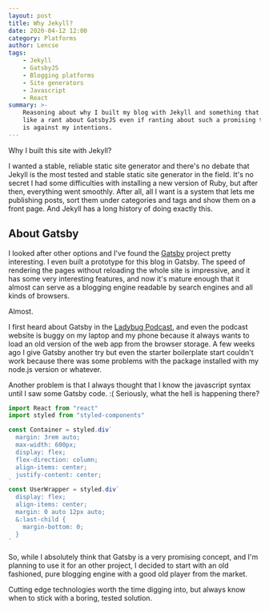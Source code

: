 ```yaml
---
layout: post
title: Why Jekyll?
date: 2020-04-12 12:00
category: Platforms
author: Lencse
tags:
    - Jekyll
    - GatsbyJS
    - Blogging platforms
    - Site generators
    - Javascript
    - React
summary: >-
    Reasoning about why I built my blog with Jekyll and something that looks
    like a rant about GatsbyJS even if ranting about such a promising technology
    is against my intentions.
---
```


Why I built this site with Jekyll?

I wanted a stable, reliable static site generator and there's no debate that Jekyll is the most tested and stable static site generator in the field. It's no secret I had some difficulties with installing a new version of Ruby, but after then, everything went smoothly. After all, all I want is a system that lets me publishing posts, sort them under categories and tags and show them on a front page. And Jekyll has a long history of doing exactly this.

## About Gatsby

I looked after other options and I've found the [Gatsby](https://www.gatsbyjs.org/) project pretty interesting. I even built a prototype for this blog in Gatsby. The speed of rendering the pages without reloading the whole site is impressive, and it has some very interesting features, and now it's mature enough that it almost can serve as a blogging engine readable by search engines and all kinds of browsers.

Almost.

I first heard about Gatsby in the [Ladybug Podcast](https://ladybug.dev/), and even the podcast website is buggy on my laptop and my phone because it always wants to load an old version of the web app from the browser storage. A few weeks ago I give Gatsby another try but even the starter boilerplate start couldn't work because there was some problems with the package installed with my node.js version or whatever.

Another problem is that I always thought that I know the javascript syntax until I saw some Gatsby code. :( Seriously, what the hell is happening there?

```jsx
import React from "react"
import styled from "styled-components"

const Container = styled.div`
  margin: 3rem auto;
  max-width: 600px;
  display: flex;
  flex-direction: column;
  align-items: center;
  justify-content: center;
`
const UserWrapper = styled.div`
  display: flex;
  align-items: center;
  margin: 0 auto 12px auto;
  &:last-child {
    margin-bottom: 0;
  }
`
```

So, while I absolutely think that Gatsby is a very promising concept, and I'm planning to use it for an other project, I decided to start with an old fashioned, pure blogging engine with a good old player from the market.

Cutting edge technologies worth the time digging into, but always know when to stick with a boring, tested solution.
